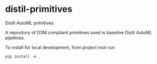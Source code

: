 # distil-primitives
Distil AutoML primitives

A repository of D3M compliant primitives used in baseline Distil AutoML pipelines.

To install for local development, from project root run:

```console
pip install -e .
```
